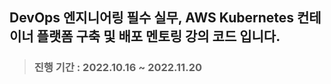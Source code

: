 ## DevOps 엔지니어링 필수 실무, AWS Kubernetes 컨테이너 플랫폼 구축 및 배포 멘토링 강의 코드 입니다.
> ### 진행 기간 : 2022.10.16 ~ 2022.11.20
